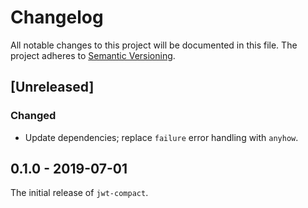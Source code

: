 # Changelog

All notable changes to this project will be documented in this file.
The project adheres to [Semantic Versioning](http://semver.org/spec/v2.0.0.html).

## [Unreleased]

### Changed

- Update dependencies; replace `failure` error handling with `anyhow`.

## 0.1.0 - 2019-07-01

The initial release of `jwt-compact`.
